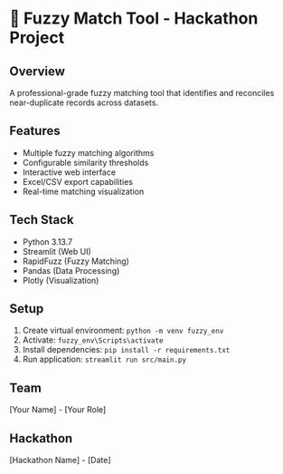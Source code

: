 # 🚀 Fuzzy Match Tool - Hackathon Project

## Overview
A professional-grade fuzzy matching tool that identifies and reconciles near-duplicate records across datasets.

## Features
- Multiple fuzzy matching algorithms
- Configurable similarity thresholds  
- Interactive web interface
- Excel/CSV export capabilities
- Real-time matching visualization

## Tech Stack
- Python 3.13.7
- Streamlit (Web UI)
- RapidFuzz (Fuzzy Matching)
- Pandas (Data Processing)
- Plotly (Visualization)

## Setup
1. Create virtual environment: `python -m venv fuzzy_env`
2. Activate: `fuzzy_env\Scripts\activate` 
3. Install dependencies: `pip install -r requirements.txt`
4. Run application: `streamlit run src/main.py`

## Team
[Your Name] - [Your Role]

## Hackathon
[Hackathon Name] - [Date]
